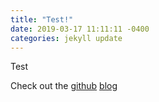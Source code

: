 ```yaml
---
title: "Test!"
date: 2019-03-17 11:11:11 -0400
categories: jekyll update
---
```

Test

Check out the 
[github][github] 
[blog][blog]

[github]: https://github.com/keelim
[blog]: https://blog.naver.com/h00335
